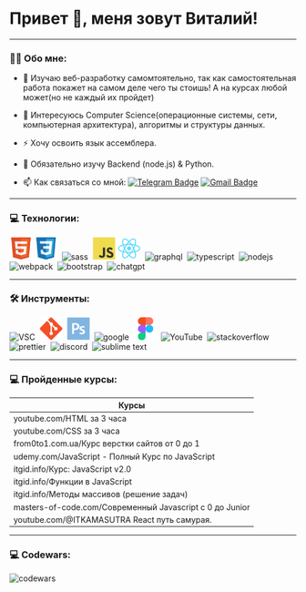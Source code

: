 
# Привет 👋, меня зовут Виталий!
---

### :man_technologist: Обо мне:


- :telescope: Изучаю веб-разработку самомтоятельно, так как самостоятельная работа покажет на самом деле чего ты стоишь! А на курсах любой может(но не каждый их пройдет)
- :seedling: Интересуюсь Computer Science(операционные системы, сети, компьютерная архитектура), алгоритмы и структуры данных.
- :zap:  Хочу освоить язык ассемблера.
- :seedling: Обязательно изучу Backend (node.js) &  Python.

- :mailbox: Как связаться со мной: [![Telegram Badge](https://img.shields.io/badge/-beardmenx-blue?style=flat&logo=Telegram&logoColor=white)](https://t.me/BeardmenX) [![Gmail Badge](https://img.shields.io/badge/-gmail-red?style=flat&logo=Gmail&logoColor=white)](mailto:beardmenx@gmail.com)

---


### 💻 Технологии:

<div>

  <img src="https://github.com/devicons/devicon/blob/master/icons/html5/html5-original.svg" title="html5" alt="html5" width="40" height="40"/>
  <img src="https://github.com/devicons/devicon/blob/master/icons/css3/css3-original.svg" title="css" alt="css" width="40" height="40"/>&nbsp
   <img src="https://cdn-icons-png.flaticon.com/512/919/919831.png" title="sass" alt="sass" width="40" height="40"/>&nbsp
  <img src="https://github.com/devicons/devicon/blob/master/icons/javascript/javascript-original.svg" title="javascript" alt="javascript" width="40" height="40"/>
  <img src="https://github.com/devicons/devicon/blob/master/icons/react/react-original.svg" title="reactjs" alt="reactjs" width="40" height="40"/>&nbsp
    <img src="https://graphql.org/img/logo.svg" title="graphql" alt="graphql" width="40" height="40"/>&nbsp
  <img src="https://upload.wikimedia.org/wikipedia/commons/thumb/4/4c/Typescript_logo_2020.svg/1024px-Typescript_logo_2020.svg.png" title="typescript" alt="typescript" width="40" height="40"/>&nbsp
    <img src="https://camo.githubusercontent.com/a592e4641d068dd9c5bb86813115cd21d4b01b5a3dded5547733cf59923e81f9/68747470733a2f2f7261772e6769746875622e636f6d2f436972636c6543492d5075626c69632f63696d672d6e6f64652f6d61696e2f696d672f636972636c652d6e6f64656a732e7376673f73616e6974697a653d74727565" title="nodejs" alt="nodejs" width="40" height="40"/>&nbsp
      <img src="https://webpack.js.org/icon-square-small-slack.1c7f4f7a52c41f94.png" title="webpack" alt="webpack" width="40" height="40"/>&nbsp
  <img src="https://cdn-icons-png.flaticon.com/128/5968/5968672.png" title="bootstrap" alt="bootstrap" width="40" height="40"/>&nbsp
  <img src="https://upload.wikimedia.org/wikipedia/commons/0/04/ChatGPT_logo.svg" title="chatgpt" alt="chatgpt" width="40" height="40"/>&nbsp
  

---

### 🛠 Инструменты:

<div>
  <img src="https://cdn-icons-png.flaticon.com/512/906/906324.png" title="Visual Studio Code" alt="VSC" width="40" height="40"/>&nbsp;
  <img src="https://github.com/devicons/devicon/blob/master/icons/git/git-original.svg" title="git" alt="git" width="40" height="40"/>&nbsp
  <img src="https://github.com/devicons/devicon/blob/master/icons/photoshop/photoshop-plain.svg" title="photoshop" alt="photoshop" width="40" height="40"/>&nbsp;
  <img src="https://cdn-icons-png.flaticon.com/512/300/300221.png" title="google" alt="google" width="40" height="40"/>&nbsp;
  <img src="https://github.com/devicons/devicon/blob/master/icons/figma/figma-original.svg" title="figma" alt="figma" width="40" height="40"/>&nbsp;
  <img src="https://cdn-icons-png.flaticon.com/512/187/187210.png" title="YouTube" alt="YouTube" width="40" height="40"/>&nbsp;
  <img src="https://cdn-icons-png.flaticon.com/512/2111/2111628.png" title="stackoverflow" alt="stackoverflow" width="40" height="40"/>&nbsp;
  <img src="https://prettier.io/icon.png" title="prettier" alt="prettier" width="40" height="40"/>&nbsp;
  <img src="https://w7.pngwing.com/pngs/580/137/png-transparent-discord-logo-thumbnail.png" title="discord" alt="discord" width="40" height="40"/>&nbsp;
  <img src="https://banner2.cleanpng.com/20190618/xbr/kisspng-sublime-text-portable-network-graphics-transparenc-sublime-text-transparent-amp-png-clipart-free-do-5d098f66bcb4d9.044880841560907622773.jpg" title="sublime text" alt="sublime text" width="40" height="40"/>&nbsp;

</div>

---

### 💻 Пройденные курсы:

| Курсы                                                       
| ----------------------------------------------------------------|
|  youtube.com/HTML за 3 часа                                     
|  youtube.com/CSS за 3 часа                                      
|  from0to1.com.ua/Курс верстки сайтов от 0 до 1                   
|  udemy.com/JavaScript - Полный Курс по JavaScript             
|  itgid.info/Курс: JavaScript v2.0                                
|  itgid.info/Функции в JavaScript                                 
|  itgid.info/Методы массивов (решение задач)                      
|  masters-of-code.com/Современный Javascript c 0 до Junior       
|  youtube.com/@ITKAMASUTRA React путь самурая.    
---

### 💻 Codewars:

![codewars](https://www.codewars.com/users/BeardmenX/badges/large)

